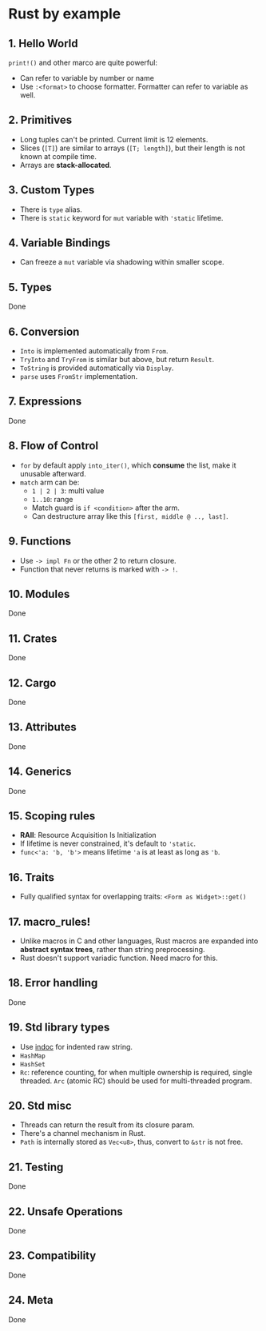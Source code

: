 # Rust by example

## 1. Hello World

`print!()` and other marco are quite powerful:

- Can refer to variable by number or name
- Use `:<format>` to choose formatter. Formatter can refer to variable as well.

## 2. Primitives

- Long tuples can't be printed. Current limit is 12 elements.
- Slices (`[T]`) are similar to arrays (`[T; length]`), but their length is not
  known at compile time.
- Arrays are **stack-allocated**.

## 3. Custom Types

- There is `type` alias.
- There is `static` keyword for `mut` variable with `'static` lifetime.

## 4. Variable Bindings

- Can freeze a `mut` variable via shadowing within smaller scope.

## 5. Types

Done

## 6. Conversion

- `Into` is implemented automatically from `From`.
- `TryInto` and `TryFrom` is similar but above, but return `Result`.
- `ToString` is provided automatically via `Display`.
- `parse` uses `FromStr` implementation.

## 7. Expressions

Done

## 8. Flow of Control

- `for` by default apply `into_iter()`, which **consume** the list, make it
  unusable afterward.
- `match` arm can be:
  - `1 | 2 | 3`: multi value
  - `1..10`: range
  - Match guard is `if <condition>` after the arm.
  - Can destructure array like this `[first, middle @ .., last]`.

## 9. Functions

- Use `-> impl Fn` or the other 2 to return closure.
- Function that never returns is marked with `-> !`.

## 10. Modules

Done

## 11. Crates

Done

## 12. Cargo

Done

## 13. Attributes

Done

## 14. Generics

Done

## 15. Scoping rules

- **RAII**: Resource Acquisition Is Initialization
- If lifetime is never constrained, it's default to `'static`.
- `func<'a: 'b, 'b'>` means lifetime `'a` is at least as long as `'b`.

## 16. Traits

- Fully qualified syntax for overlapping traits: `<Form as Widget>::get()`

## 17. macro_rules!

- Unlike macros in C and other languages, Rust macros are expanded into
  **abstract syntax trees**, rather than string preprocessing.
- Rust doesn't support variadic function. Need macro for this.

## 18. Error handling

Done

## 19. Std library types

- Use [indoc](https://crates.io/crates/indoc/1.0.7) for indented raw string.
- `HashMap`
- `HashSet`
- `Rc`: reference counting, for when multiple ownership is required, single
  threaded. `Arc` (atomic RC) should be used for multi-threaded program.

## 20. Std misc

- Threads can return the result from its closure param.
- There's a channel mechanism in Rust.
- `Path` is internally stored as `Vec<u8>`, thus, convert to `&str` is not free.

## 21. Testing

Done

## 22. Unsafe Operations

Done

## 23. Compatibility

Done

## 24. Meta

Done
